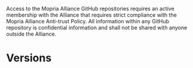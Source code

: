 Access to the Mopria Alliance GitHub repositories requires an active membership with the Alliance that requires strict compliance with the Mopria Alliance Anti-trust Policy. All information within any GitHub repository is confidential information and shall not be shared with anyone outside the Alliance. 

# Versions
